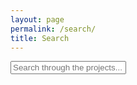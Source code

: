 ```yaml
---
layout: page
permalink: /search/
title: Search
---
```


<div id="search-container">
    <input type="text" id="search-input" placeholder="Search through the projects...">
    <ul id="results-container"></ul>
</div>

<script src="{{ site.baseurl }}/assets/simple-jekyll-search.min.js" type="text/javascript"></script>

<script>
    SimpleJekyllSearch({
        searchInput: document.getElementById('search-input'),
        resultsContainer: document.getElementById('results-container'),
        searchResultTemplate: '<div style="text-align: left !important;"><a href="{url}"><h1 style="text-align:left !important;">{title}</h1></a><span style="text-align:left !important;"> {category}</span></div>',
        json: '{{ site.baseurl }}/search.json'
    });
</script>
